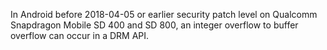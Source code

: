 In Android before 2018-04-05 or earlier security patch level on Qualcomm Snapdragon Mobile SD 400 and SD 800, an integer overflow to buffer overflow can occur in a DRM API.
